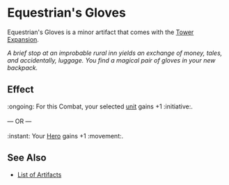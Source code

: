 # Equestrian's Gloves

Equestrian's Gloves is a minor artifact that comes with the [Tower Expansion](../content.md).

*A brief stop at an improbable rural inn yields an exchange of money, tales, and accidentally, luggage. You find a magical pair of gloves in your new backpack.*


## Effect

:ongoing: For this Combat, your selected [unit](../units.md) gains +1 :initiative:.<br><br>— OR —<br><br>:instant: Your [Hero](../heroes.md) gains +1 :movement:.


## See Also

- [List of Artifacts](../artifacts.md)
